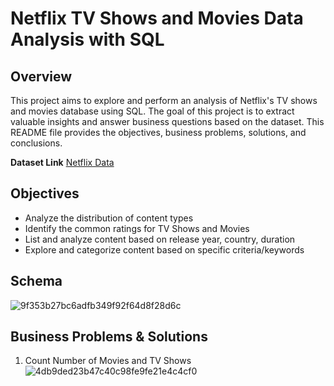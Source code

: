 # Netflix TV Shows and Movies Data Analysis with SQL

## Overview
This project aims to explore and perform an analysis of Netflix's TV shows and movies database using SQL. The goal of this project is to extract valuable insights and answer business questions based on the dataset. This README file provides the objectives, business problems, solutions, and conclusions.

**Dataset Link** [Netflix Data](https://www.kaggle.com/datasets/shivamb/netflix-shows?resource=download)

## Objectives

- Analyze the distribution of content types
- Identify the common ratings for TV Shows and Movies
- List and analyze content based on release year, country, duration
- Explore and categorize content based on specific criteria/keywords

## Schema
![9f353b27bc6adfb349f92f64d8f28d6c](https://github.com/user-attachments/assets/0d38f4fa-28e4-41d4-aeaa-b7939c7a9ee4)

## Business Problems & Solutions
1. Count Number of Movies and TV Shows
![4db9ded23b47c40c98fe9fe21e4c4cf0](https://github.com/user-attachments/assets/23d31f52-746d-4883-84bc-2859aff8ea4f)
